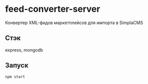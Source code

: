 # feed-converter-server
Конвертер XML-фидов маркетплейсов для импорта в SimplaCMS

## Стэк
express, mongodb

## Запуск
```
npm start
```
